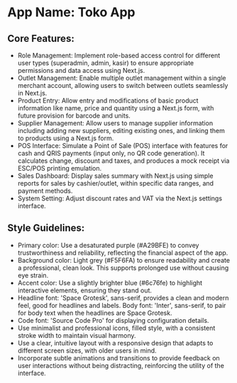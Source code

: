 # **App Name**: Toko App

## Core Features:

- Role Management: Implement role-based access control for different user types (superadmin, admin, kasir) to ensure appropriate permissions and data access using Next.js.
- Outlet Management: Enable multiple outlet management within a single merchant account, allowing users to switch between outlets seamlessly in Next.js.
- Product Entry: Allow entry and modifications of basic product information like name, price and quantity using a Next.js form, with future provision for barcode and units.
- Supplier Management: Allow users to manage supplier information including adding new suppliers, editing existing ones, and linking them to products using a Next.js form.
- POS Interface: Simulate a Point of Sale (POS) interface with features for cash and QRIS payments (input only, no QR code generation). It calculates change, discount and taxes, and produces a mock receipt via ESC/POS printing emulation.
- Sales Dashboard: Display sales summary with Next.js using simple reports for sales by cashier/outlet, within specific data ranges, and payment methods.
- System Setting: Adjust discount rates and VAT via the Next.js settings interface.

## Style Guidelines:

- Primary color: Use a desaturated purple (#A29BFE) to convey trustworthiness and reliability, reflecting the financial aspect of the app.
- Background color: Light grey (#F5F6FA) to ensure readability and create a professional, clean look. This supports prolonged use without causing eye strain.
- Accent color: Use a slightly brighter blue (#6c76fe) to highlight interactive elements, ensuring they stand out.
- Headline font: 'Space Grotesk', sans-serif, provides a clean and modern feel, good for headlines and labels. Body font: 'Inter', sans-serif, to pair for body text when the headlines are Space Grotesk.
- Code font: 'Source Code Pro' for displaying configuration details.
- Use minimalist and professional icons, filled style, with a consistent stroke width to maintain visual harmony.
- Use a clear, intuitive layout with a responsive design that adapts to different screen sizes, with older users in mind.
- Incorporate subtle animations and transitions to provide feedback on user interactions without being distracting, reinforcing the utility of the interface.